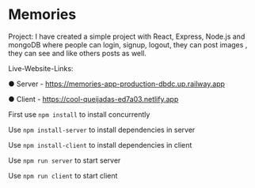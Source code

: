 # Memories

Project:
I have created a simple project with React, Express, Node.js and mongoDB where
people can login, signup, logout, they can post images , they can see and like others posts
as well.

Live-Website-Links:

  ● Server - https://memories-app-production-dbdc.up.railway.app

  ● Client - https://cool-queijadas-ed7a03.netlify.app


First use ```npm install``` to install concurrently

Use ```npm install-server``` to install dependencies in server

Use ```npm install-client```  to install dependencies in client

Use ```npm run server``` to start server

Use ```npm run client``` to start client
